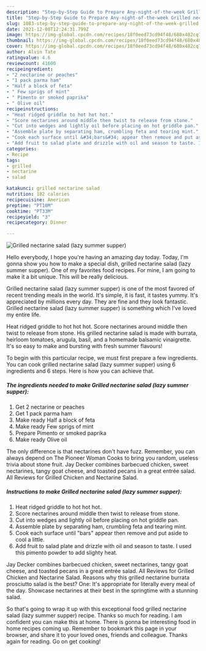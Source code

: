 ```yaml
---
description: "Step-by-Step Guide to Prepare Any-night-of-the-week Grilled nectarine salad (lazy summer supper)"
title: "Step-by-Step Guide to Prepare Any-night-of-the-week Grilled nectarine salad (lazy summer supper)"
slug: 1083-step-by-step-guide-to-prepare-any-night-of-the-week-grilled-nectarine-salad-lazy-summer-supper
date: 2021-12-08T12:24:31.799Z
image: https://img-global.cpcdn.com/recipes/18f0eed73cd94f48/680x482cq70/grilled-nectarine-salad-lazy-summer-supper-recipe-main-photo.jpg
thumbnail: https://img-global.cpcdn.com/recipes/18f0eed73cd94f48/680x482cq70/grilled-nectarine-salad-lazy-summer-supper-recipe-main-photo.jpg
cover: https://img-global.cpcdn.com/recipes/18f0eed73cd94f48/680x482cq70/grilled-nectarine-salad-lazy-summer-supper-recipe-main-photo.jpg
author: Alvin Tate
ratingvalue: 4.6
reviewcount: 41600
recipeingredient:
- "2 nectarine or peaches"
- "1 pack parma ham"
- "Half a block of feta"
- " Few sprigs of mint"
- " Pimento or smoked paprika"
- " Olive oil"
recipeinstructions:
- "Heat ridged griddle to hot hot hot."
- "Score nectarines around middle then twist to release from stone."
- "Cut into wedges and lightly oil before placing on hot griddle pan."
- "Assemble plate by separating ham, crumbling feta and tearing mint."
- "Cook each surface until &#34;bars&#34; appear then remove and put aside to cool a little."
- "Add fruit to salad plate and drizzle with oil and season to taste. I used this pimento powder to add slighty heat."
categories:
- Recipe
tags:
- grilled
- nectarine
- salad

katakunci: grilled nectarine salad 
nutrition: 182 calories
recipecuisine: American
preptime: "PT10M"
cooktime: "PT33M"
recipeyield: "3"
recipecategory: Dinner

---
```



![Grilled nectarine salad (lazy summer supper)](https://img-global.cpcdn.com/recipes/18f0eed73cd94f48/680x482cq70/grilled-nectarine-salad-lazy-summer-supper-recipe-main-photo.jpg)

Hello everybody, I hope you're having an amazing day today. Today, I'm gonna show you how to make a special dish, grilled nectarine salad (lazy summer supper). One of my favorites food recipes. For mine, I am going to make it a bit unique. This will be really delicious.

Grilled nectarine salad (lazy summer supper) is one of the most favored of recent trending meals in the world. It's simple, it is fast, it tastes yummy. It's appreciated by millions every day. They are fine and they look fantastic. Grilled nectarine salad (lazy summer supper) is something which I've loved my entire life.

Heat ridged griddle to hot hot hot. Score nectarines around middle then twist to release from stone. His grilled nectarine salad is made with burrata, heirloom tomatoes, arugula, basil, and a homemade balsamic vinaigrette. It&#39;s so easy to make and bursting with fresh summer flavours!


To begin with this particular recipe, we must first prepare a few ingredients. You can cook grilled nectarine salad (lazy summer supper) using 6 ingredients and 6 steps. Here is how you can achieve that.

<!--inarticleads1-->

##### The ingredients needed to make Grilled nectarine salad (lazy summer supper):

1. Get 2 nectarine or peaches
1. Get 1 pack parma ham
1. Make ready Half a block of feta
1. Make ready  Few sprigs of mint
1. Prepare  Pimento or smoked paprika
1. Make ready  Olive oil


The only difference is that nectarines don&#39;t have fuzz. Remember, you can always depend on The Pioneer Woman Cooks to bring you random, useless trivia about stone fruit. Jay Decker combines barbecued chicken, sweet nectarines, tangy goat cheese, and toasted pecans in a great entrée salad. All Reviews for Grilled Chicken and Nectarine Salad. 

<!--inarticleads2-->

##### Instructions to make Grilled nectarine salad (lazy summer supper):

1. Heat ridged griddle to hot hot hot.
1. Score nectarines around middle then twist to release from stone.
1. Cut into wedges and lightly oil before placing on hot griddle pan.
1. Assemble plate by separating ham, crumbling feta and tearing mint.
1. Cook each surface until &#34;bars&#34; appear then remove and put aside to cool a little.
1. Add fruit to salad plate and drizzle with oil and season to taste. I used this pimento powder to add slighty heat.


Jay Decker combines barbecued chicken, sweet nectarines, tangy goat cheese, and toasted pecans in a great entrée salad. All Reviews for Grilled Chicken and Nectarine Salad. Reasons why this grilled nectarine burrata prosciutto salad is the best? One: It&#39;s appropriate for literally every meal of the day. Showcase nectarines at their best in the springtime with a stunning salad. 

So that's going to wrap it up with this exceptional food grilled nectarine salad (lazy summer supper) recipe. Thanks so much for reading. I am confident you can make this at home. There is gonna be interesting food in home recipes coming up. Remember to bookmark this page in your browser, and share it to your loved ones, friends and colleague. Thanks again for reading. Go on get cooking!
